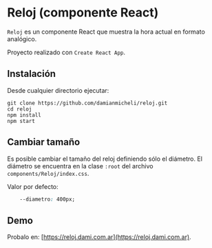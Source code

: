 # Reloj (componente React)

`Reloj` es un componente React que muestra la hora actual en formato analógico.

Proyecto realizado con `Create React App`.

## Instalación

Desde cualquier directorio ejecutar:

```console
git clone https://github.com/damianmicheli/reloj.git
cd reloj
npm install
npm start
```

## Cambiar tamaño
Es posible cambiar el tamaño del reloj definiendo sólo el diámetro.
El diámetro se encuentra en la clase `:root` del archivo `components/Reloj/index.css`.

Valor por defecto:

```css
    --diametro: 400px;
```    

## Demo
Probalo en: [https://reloj.dami.com.ar](https://reloj.dami.com.ar).